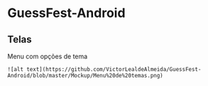 # GuessFest-Android

## Telas

Menu com opções de tema
```
![alt text](https://github.com/VictorLealdeAlmeida/GuessFest-Android/blob/master/Mockup/Menu%20de%20temas.png)
